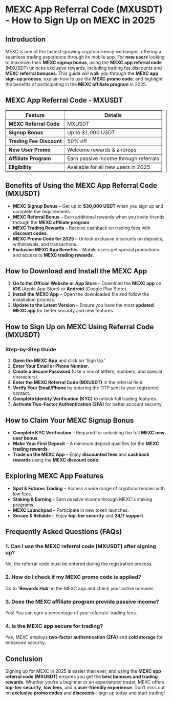 <h1>MEXC App Referral Code (MXUSDT) - How to Sign Up on MEXC in 2025</h1>
<h2>Introduction</h2>
<p>MEXC is one of the fastest-growing cryptocurrency exchanges, offering a seamless trading experience through its mobile app. For <strong>new users</strong> looking to maximize their <strong>MEXC signup bonus</strong>, using the <strong>MEXC app referral code</strong> (MXUSDT) unlocks exclusive rewards, including trading fee discounts and <strong>MEXC referral bonuses</strong>. This guide will walk you through the <strong>MEXC app sign-up process</strong>, explain how to use the <strong>MEXC promo code</strong>, and highlight the benefits of participating in the <strong>MEXC affiliate program</strong> in 2025.</p>

<h2>MEXC App Referral Code - MXUSDT</h2>
<table border="1">
    <tr>
        <th>Feature</th>
        <th>Details</th>
    </tr>
    <tr>
        <td><strong>MEXC Referral Code</strong></td>
        <td>MXUSDT</td>
    </tr>
    <tr>
        <td><strong>Signup Bonus</strong></td>
        <td>Up to $1,000 USDT</td>
    </tr>
    <tr>
        <td><strong>Trading Fee Discount</strong></td>
        <td>50% off</td>
    </tr>
    <tr>
        <td><strong>New User Promo</strong></td>
        <td>Welcome rewards & airdrops</td>
    </tr>
    <tr>
        <td><strong>Affiliate Program</strong></td>
        <td>Earn passive income through referrals</td>
    </tr>
    <tr>
        <td><strong>Eligibility</strong></td>
        <td>Available for all new users in 2025</td>
    </tr>
</table>

<h2>Benefits of Using the MEXC App Referral Code (MXUSDT)</h2>
<ul>
    <li><strong>MEXC Signup Bonus</strong> – Get up to <strong>$30,000 USDT</strong> when you sign up and complete the requirements.</li>
    <li><strong>MEXC Referral Bonus</strong> – Earn additional rewards when you invite friends through the <strong>MEXC affiliate program</strong>.</li>
    <li><strong>MEXC Trading Rewards</strong> – Receive cashback on trading fees with <strong>discount codes</strong>.</li>
    <li><strong>MEXC Promo Code for 2025</strong> – Unlock exclusive discounts on deposits, withdrawals, and transactions.</li>
    <li><strong>Exclusive MEXC App Benefits</strong> – Mobile users get special promotions and access to <strong>MEXC trading rewards</strong>.</li>
</ul>

<h2>How to Download and Install the MEXC App</h2>
<ol>
    <li><strong>Go to the Official Website or App Store</strong> – Download the <strong>MEXC app</strong> on <strong>iOS</strong> (Apple App Store) or <strong>Android</strong> (Google Play Store).</li>
    <li><strong>Install the MEXC App</strong> – Open the downloaded file and follow the installation process.</li>
    <li><strong>Update to the Latest Version</strong> – Ensure you have the most <strong>updated MEXC app</strong> for better security and new features.</li>
</ol>

<h2>How to Sign Up on MEXC Using Referral Code (MXUSDT)</h2>
<h3>Step-by-Step Guide</h3>
<ol>
    <li><strong>Open the MEXC App</strong> and click on ‘Sign Up.’</li>
    <li><strong>Enter Your Email or Phone Number.</strong></li>
    <li><strong>Create a Secure Password</strong> (Use a mix of letters, numbers, and special characters).</li>
    <li><strong>Enter the MEXC Referral Code (MXUSDT)</strong> in the referral field.</li>
    <li><strong>Verify Your Email/Phone</strong> by entering the OTP sent to your registered contact.</li>
    <li><strong>Complete Identity Verification (KYC)</strong> to unlock full trading features.</li>
    <li><strong>Activate Two-Factor Authentication (2FA)</strong> for better account security.</li>
</ol>

<h2>How to Claim Your MEXC Signup Bonus</h2>
<ul>
    <li><strong>Complete KYC Verification</strong> – Required for unlocking the full <strong>MEXC new user bonus</strong>.</li>
    <li><strong>Make Your First Deposit</strong> – A minimum deposit qualifies for the <strong>MEXC trading rewards</strong>.</li>
    <li><strong>Trade on the MEXC App</strong> – Enjoy <strong>discounted fees</strong> and <strong>cashback rewards</strong> using the <strong>MEXC discount code</strong>.</li>
</ul>

<h2>Exploring MEXC App Features</h2>
<ul>
    <li><strong>Spot & Futures Trading</strong> – Access a wide range of cryptocurrencies with low fees.</li>
    <li><strong>Staking & Earning</strong> – Earn passive income through MEXC's staking programs.</li>
    <li><strong>MEXC Launchpad</strong> – Participate in new token launches.</li>
    <li><strong>Secure & Reliable</strong> – Enjoy <strong>top-tier security</strong> and <strong>24/7 support</strong>.</li>
</ul>

<h2>Frequently Asked Questions (FAQs)</h2>
<h3>1. Can I use the MEXC referral code (MXUSDT) after signing up?</h3>
<p>No, the referral code must be entered during the registration process.</p>

<h3>2. How do I check if my MEXC promo code is applied?</h3>
<p>Go to <strong>‘Rewards Hub’</strong> in the MEXC app and check your active bonuses.</p>

<h3>3. Does the MEXC affiliate program provide passive income?</h3>
<p>Yes! You can earn a percentage of your referrals’ trading fees.</p>

<h3>4. Is the MEXC app secure for trading?</h3>
<p>Yes, MEXC employs <strong>two-factor authentication (2FA)</strong> and <strong>cold storage</strong> for enhanced security.</p>

<h2>Conclusion</h2>
<p>Signing up for MEXC in 2025 is easier than ever, and using the <strong>MEXC app referral code (MXUSDT)</strong> ensures you get the <strong>best bonuses and trading rewards</strong>. Whether you’re a beginner or an experienced trader, MEXC offers <strong>top-tier security</strong>, <strong>low fees</strong>, and a <strong>user-friendly experience</strong>. Don’t miss out on <strong>exclusive promo codes</strong> and <strong>discounts</strong>—sign up today and start trading!</p>
